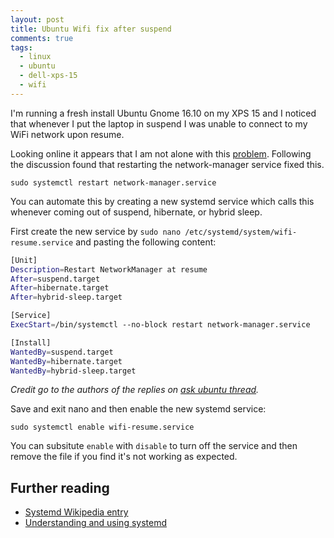 ```yaml
---
layout: post
title: Ubuntu Wifi fix after suspend
comments: true
tags: 
  - linux
  - ubuntu
  - dell-xps-15
  - wifi
---
```


I'm running a fresh install Ubuntu Gnome 16.10 on my XPS 15 and I noticed that whenever I put the laptop in suspend I was unable to connect to my WiFi network upon resume. 

Looking online it appears that I am not alone with this [problem][0]. Following the discussion found that restarting the network-manager service fixed this.

`sudo systemctl restart network-manager.service`

You can automate this by creating a new systemd service which calls this whenever coming out of suspend, hibernate, or hybrid sleep. 

First create the new service by `sudo nano /etc/systemd/system/wifi-resume.service` and pasting the following content:

```bash
[Unit]
Description=Restart NetworkManager at resume
After=suspend.target
After=hibernate.target
After=hybrid-sleep.target

[Service]
ExecStart=/bin/systemctl --no-block restart network-manager.service

[Install]
WantedBy=suspend.target
WantedBy=hibernate.target
WantedBy=hybrid-sleep.target
```
_Credit go to the authors of the replies on [ask ubuntu thread][0]._

Save and exit nano and then enable the new systemd service:

`sudo systemctl enable wifi-resume.service`

You can subsitute `enable` with `disable` to turn off the service and then remove the file if you find it's not working as expected. 

## Further reading

- [Systemd Wikipedia entry][1]
- [Understanding and using systemd][2]

[0]: http://askubuntu.com/questions/761180/wifi-doesnt-work-after-suspend-after-16-04-upgrade
[1]: https://en.wikipedia.org/wiki/Systemd
[2]: https://www.linux.com/learn/understanding-and-using-systemd
